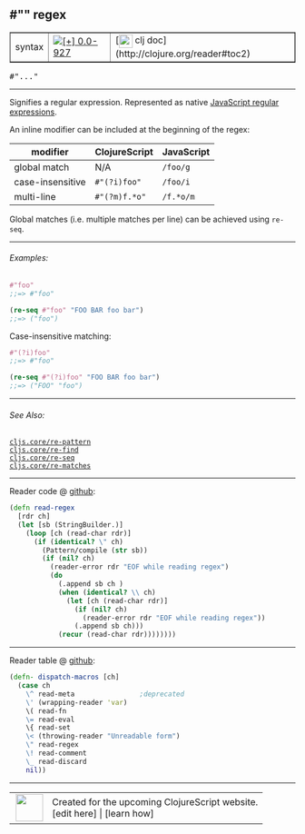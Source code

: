 ## #"" regex



 <table border="1">
<tr>
<td>syntax</td>
<td><a href="https://github.com/cljsinfo/cljs-api-docs/tree/0.0-927"><img valign="middle" alt="[+] 0.0-927" title="Added in 0.0-927" src="https://img.shields.io/badge/+-0.0--927-lightgrey.svg"></a> </td>
<td>
[<img height="24px" valign="middle" src="http://i.imgur.com/1GjPKvB.png"> clj doc](http://clojure.org/reader#toc2)
</td>
</tr>
</table>

<samp>#"..."</samp><br>

---


Signifies a regular expression. Represented as native [JavaScript regular expressions].

[JavaScript regular expressions]:https://developer.mozilla.org/en-US/docs/Web/JavaScript/Guide/Regular_Expressions

An inline modifier can be included at the beginning of the regex:

|  modifier          | ClojureScript | JavaScript |
|--------------------|---------------|------------|
|  global match      | N/A           | `/foo/g`   |
|  case-insensitive  | `#"(?i)foo"`  | `/foo/i`   |
|  multi-line        | `#"(?m)f.*o"` | `/f.*o/m`  |

Global matches (i.e. multiple matches per line) can be achieved using `re-seq`.



---

###### Examples:

```clj
#"foo"
;;=> #"foo"

(re-seq #"foo" "FOO BAR foo bar")
;;=> ("foo")
```

Case-insensitive matching:

```clj
#"(?i)foo"
;;=> #"foo"

(re-seq #"(?i)foo" "FOO BAR foo bar")
;;=> ("FOO" "foo")
```



---

###### See Also:

[`cljs.core/re-pattern`](../cljs.core/re-pattern.md)<br>
[`cljs.core/re-find`](../cljs.core/re-find.md)<br>
[`cljs.core/re-seq`](../cljs.core/re-seq.md)<br>
[`cljs.core/re-matches`](../cljs.core/re-matches.md)<br>

---





Reader code @ [github](https://github.com/clojure/tools.reader/blob/tools.reader-0.7.5/src/main/clojure/clojure/tools/reader/impl/commons.clj#L121-L136):

```clj
(defn read-regex
  [rdr ch]
  (let [sb (StringBuilder.)]
    (loop [ch (read-char rdr)]
      (if (identical? \" ch)
        (Pattern/compile (str sb))
        (if (nil? ch)
          (reader-error rdr "EOF while reading regex")
          (do
            (.append sb ch )
            (when (identical? \\ ch)
              (let [ch (read-char rdr)]
                (if (nil? ch)
                  (reader-error rdr "EOF while reading regex"))
                (.append sb ch)))
            (recur (read-char rdr))))))))
```

<!--
Repo - tag - source tree - lines:

 <pre>
tools.reader @ tools.reader-0.7.5
└── src
    └── main
        └── clojure
            └── clojure
                └── tools
                    └── reader
                        └── impl
                            └── <ins>[commons.clj:121-136](https://github.com/clojure/tools.reader/blob/tools.reader-0.7.5/src/main/clojure/clojure/tools/reader/impl/commons.clj#L121-L136)</ins>
</pre>
-->

---
Reader table @ [github](https://github.com/clojure/tools.reader/blob/tools.reader-0.7.5/src/main/clojure/clojure/tools/reader.clj#L565-L576):

```clj
(defn- dispatch-macros [ch]
  (case ch
    \^ read-meta                ;deprecated
    \' (wrapping-reader 'var)
    \( read-fn
    \= read-eval
    \{ read-set
    \< (throwing-reader "Unreadable form")
    \" read-regex
    \! read-comment
    \_ read-discard
    nil))
```

<!--
Repo - tag - source tree - lines:

 <pre>
tools.reader @ tools.reader-0.7.5
└── src
    └── main
        └── clojure
            └── clojure
                └── tools
                    └── <ins>[reader.clj:565-576](https://github.com/clojure/tools.reader/blob/tools.reader-0.7.5/src/main/clojure/clojure/tools/reader.clj#L565-L576)</ins>
</pre>
-->

---



 <table>
<tr><td>
<img valign="middle" align="right" width="48px" src="http://i.imgur.com/Hi20huC.png">
</td><td>
Created for the upcoming ClojureScript website.<br>
[edit here] | [learn how]
</td></tr></table>

[edit here]:https://github.com/cljsinfo/cljs-api-docs/blob/master/cljsdoc/syntax/regex.cljsdoc
[learn how]:https://github.com/cljsinfo/cljs-api-docs/wiki/cljsdoc-files

<!--

This information was too distracting to show to readers, but I'll leave it
commented here since it is helpful to:

- pretty-print the data used to generate this document
- and show how to retrieve that data



The API data for this symbol:

```clj
{:description "Signifies a regular expression. Represented as native [JavaScript regular expressions].\n\n[JavaScript regular expressions]:https://developer.mozilla.org/en-US/docs/Web/JavaScript/Guide/Regular_Expressions\n\nAn inline modifier can be included at the beginning of the regex:\n\n|  modifier          | ClojureScript | JavaScript |\n|--------------------|---------------|------------|\n|  global match      | N/A           | `/foo/g`   |\n|  case-insensitive  | `#\"(?i)foo\"`  | `/foo/i`   |\n|  multi-line        | `#\"(?m)f.*o\"` | `/f.*o/m`  |\n\nGlobal matches (i.e. multiple matches per line) can be achieved using `re-seq`.",
 :ns "syntax",
 :name "regex",
 :history [["+" "0.0-927"]],
 :type "syntax",
 :related ["cljs.core/re-pattern"
           "cljs.core/re-find"
           "cljs.core/re-seq"
           "cljs.core/re-matches"],
 :full-name-encode "syntax/regex",
 :extra-sources ({:code "(defn read-regex\n  [rdr ch]\n  (let [sb (StringBuilder.)]\n    (loop [ch (read-char rdr)]\n      (if (identical? \\\" ch)\n        (Pattern/compile (str sb))\n        (if (nil? ch)\n          (reader-error rdr \"EOF while reading regex\")\n          (do\n            (.append sb ch )\n            (when (identical? \\\\ ch)\n              (let [ch (read-char rdr)]\n                (if (nil? ch)\n                  (reader-error rdr \"EOF while reading regex\"))\n                (.append sb ch)))\n            (recur (read-char rdr))))))))",
                  :title "Reader code",
                  :repo "tools.reader",
                  :tag "tools.reader-0.7.5",
                  :filename "src/main/clojure/clojure/tools/reader/impl/commons.clj",
                  :lines [121 136]}
                 {:code "(defn- dispatch-macros [ch]\n  (case ch\n    \\^ read-meta                ;deprecated\n    \\' (wrapping-reader 'var)\n    \\( read-fn\n    \\= read-eval\n    \\{ read-set\n    \\< (throwing-reader \"Unreadable form\")\n    \\\" read-regex\n    \\! read-comment\n    \\_ read-discard\n    nil))",
                  :title "Reader table",
                  :repo "tools.reader",
                  :tag "tools.reader-0.7.5",
                  :filename "src/main/clojure/clojure/tools/reader.clj",
                  :lines [565 576]}),
 :usage ["#\"...\""],
 :examples [{:id "dacf80",
             :content "```clj\n#\"foo\"\n;;=> #\"foo\"\n\n(re-seq #\"foo\" \"FOO BAR foo bar\")\n;;=> (\"foo\")\n```\n\nCase-insensitive matching:\n\n```clj\n#\"(?i)foo\"\n;;=> #\"foo\"\n\n(re-seq #\"(?i)foo\" \"FOO BAR foo bar\")\n;;=> (\"FOO\" \"foo\")\n```"}],
 :full-name "syntax/regex",
 :display "#\"\" regex",
 :clj-doc "http://clojure.org/reader#toc2"}

```

Retrieve the API data for this symbol:

```clj
;; from Clojure REPL
(require '[clojure.edn :as edn])
(-> (slurp "https://raw.githubusercontent.com/cljsinfo/cljs-api-docs/catalog/cljs-api.edn")
    (edn/read-string)
    (get-in [:symbols "syntax/regex"]))
```

-->
